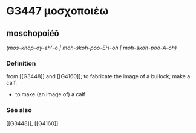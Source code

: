# G3447 μοσχοποιέω

## moschopoiéō

_(mos-khop-oy-eh'-o | moh-skoh-poo-EH-oh | moh-skoh-poo-A-oh)_

### Definition

from [[G3448]] and [[G4160]]; to fabricate the image of a bullock; make a calf.

- to make (an image of) a calf

### See also

[[G3448]], [[G4160]]

